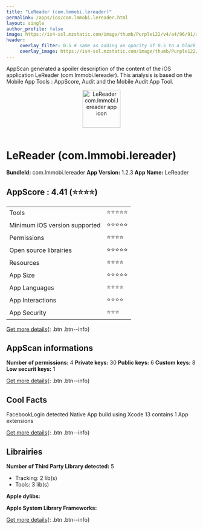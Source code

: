 ```yaml
---
title: "LeReader (com.lmmobi.lereader)"
permalink: /apps/ios/com.lmmobi.lereader.html
layout: single
author_profile: false
image: https://is4-ssl.mzstatic.com/image/thumb/Purple122/v4/a4/96/91/a4969111-99b8-1510-cc33-cc936e2a213c/AppIcon-1x_U007emarketing-0-5-0-0-85-220.png/512x512bb.jpg
header: 
     overlay_filter: 0.5 # same as adding an opacity of 0.5 to a black background
     overlay_image: https://is4-ssl.mzstatic.com/image/thumb/Purple122/v4/a4/96/91/a4969111-99b8-1510-cc33-cc936e2a213c/AppIcon-1x_U007emarketing-0-5-0-0-85-220.png/512x512bb.jpg
---
```

AppScan generated a spoiler description of the content of the iOS application LeReader (com.lmmobi.lereader). This analysis is based on the Mobile App Tools : AppScore, Audit and the Mobile Audit App Tool.

  
  
<div style="text-align: center;"><img src="https://is4-ssl.mzstatic.com/image/thumb/Purple122/v4/a4/96/91/a4969111-99b8-1510-cc33-cc936e2a213c/AppIcon-1x_U007emarketing-0-5-0-0-85-220.png/512x512bb.jpg" width="100" height="100" alt="LeReader com.lmmobi.lereader app icon"></div></br>
  
# LeReader (com.lmmobi.lereader)

**BundleId:** com.lmmobi.lereader
**App Version:** 1.2.3
**App Name:** LeReader


## AppScore : 4.41 (⭐️⭐️⭐️⭐️) 

<table>
<tr><td> Tools </td><td> ⭐️⭐️⭐️⭐️⭐️ </td></tr>
<tr><td> Minimum iOS version supported </td><td> ⭐️⭐️⭐️⭐️⭐️ </td></tr>
<tr><td> Permissions </td><td> ⭐️⭐️⭐️⭐️ </td></tr>
<tr><td> Open source librairies </td><td> ⭐️⭐️⭐️⭐️⭐️ </td></tr>
<tr><td> Resources </td><td> ⭐️⭐️⭐️⭐️ </td></tr>
<tr><td> App Size </td><td> ⭐️⭐️⭐️⭐️⭐️ </td></tr>
<tr><td> App Languages </td><td> ⭐️⭐️⭐️⭐️ </td></tr>
<tr><td> App Interactions </td><td> ⭐️⭐️⭐️⭐️ </td></tr>
<tr><td> App Security </td><td> ⭐️⭐️⭐️ </td></tr>
</table>

[Get more details](/pricing.html){: .btn .btn--info}  
  
## AppScan informations 

**Number of permissions:** 4
**Private keys:** 30
**Public keys:** 6
**Custom keys:** 8
**Low securit keys:** 1
  
[Get more details](/pricing.html){: .btn .btn--info}

## Cool Facts

FacebookLogin detected
Native App
build using Xcode 13
contains 1 App extensions
  
[Get more details](/pricing.html){: .btn .btn--info}

## Librairies 
**Number of Third Party Library detected:** 5
- Tracking: 2 lib(s)
- Tools: 3 lib(s)

**Apple dylibs:**


**Apple System Library Frameworks:**


  
[Get more details](/pricing.html){: .btn .btn--info}

